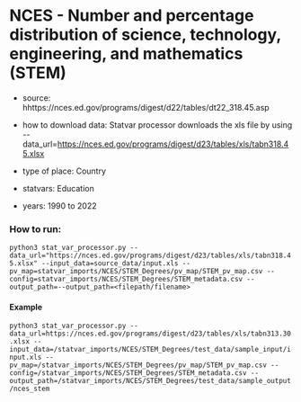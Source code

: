 # NCES - Number and percentage distribution of science, technology, engineering, and mathematics (STEM)

- source: hhttps://nces.ed.gov/programs/digest/d22/tables/dt22_318.45.asp

- how to download data: Statvar processor downloads the xls file by using --data_url=https://nces.ed.gov/programs/digest/d23/tables/xls/tabn318.45.xlsx

- type of place: Country

- statvars: Education

- years: 1990 to 2022


### How to run:

`python3 stat_var_processor.py --data_url="https://nces.ed.gov/programs/digest/d23/tables/xls/tabn318.45.xlsx" --input_data=source_data/input.xls --pv_map=statvar_imports/NCES/STEM_Degrees/pv_map/STEM_pv_map.csv --config=statvar_imports/NCES/STEM_Degrees/STEM_metadata.csv --output_path=--output_path=<filepath/filename>`

#### Example
`python3 stat_var_processor.py --data_url=https://nces.ed.gov/programs/digest/d23/tables/xls/tabn313.30.xlsx --input_data=/statvar_imports/NCES/STEM_Degrees/test_data/sample_input/input.xls --pv_map=/statvar_imports/NCES/STEM_Degrees/pv_map/STEM_pv_map.csv --config=/statvar_imports/NCES/STEM_Degrees/STEM_metadata.csv --output_path=/statvar_imports/NCES/STEM_Degrees/test_data/sample_output/nces_stem`

